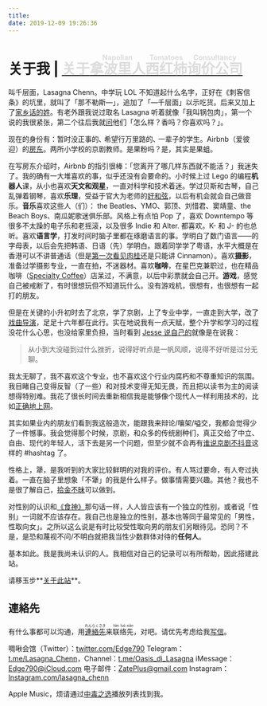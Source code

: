 ```yaml
---
title: 
date: 2019-12-09 19:26:36
---
```


# 关于我 | [<font color=#dcdcdc>关于<ruby>拿波里人<rt>Napolian</rt>西红柿<rt>Tomatoes</rt>询价公司<rt>Consultancy</rt></ruby></font>](/../about/site)



叫千层面，Lasagna Chenn。中学玩 LOL 不知道起什么名字，正好在《刺客信条》的坑里，就叫了「那不勒斯—」，追加了「—千层面」以示吃货。后来又加上了[家乡话的姓](https://t.me/oasis_di_lasagna/76)。有老外跟我说过取名 Lasagna 听着就像「我叫锅包肉」，第一个说的我很紧张，第二个往后我就[问](https://t.me/oasis_di_lasagna/627)他们「怎么样？香吗？你喜欢吗？」。

现在的身份有：暂时没正事的､ 希望行万里路的､ 一辈子的学生。Airbnb（爱彼迎）的[房东](https://www.airbnb.cn/users/show/119075605)。两所小学校的京剧教师。是果粉吗？是，其实是果蛆。

在写房东介绍时，Airbnb 的指引很棒：「您离开了哪几样东西就不能活？」我迷失了。我的确有一大堆喜欢的事，似乎还没有会要命的。小时候上过 Lego 的编程**机器人**课，从小也喜欢**天文和观星**，一直对科学和技术着迷。学过贝斯和古琴，自己乱弹着钢琴，喜欢**乐理**，受益于官大为老师的[好和弦](https://www.youtube.com/channel/UCVXstWyJeO6No3jYELxYrjg)，以后有机会就会自己做音乐。**音乐**喜欢这些人（们）： the Beatles、YMO、郭顶、刘惜君、窦靖童、the Beach Boys、南瓜妮歌迷俱乐部。风格上有点怕 Pop 了，喜欢 Downtempo 等很多不太躁的电子乐和老摇滚，以及很多 Indie 和 Alter. 都喜欢。K- 和 J- 的也总听。喜欢**语言学**，打发时间时脑子里都在琢磨语言的事。学明白了数门语言——的字母表，以后会先把韩语、日语（先）学明白。跟着同学学了粤语，水平大概是在香港可以不讲普通话（但是[第一次看见肉桂](https://twitter.com/Edge790/status/1071687785747103744?s=20)还是只能讲 Cinnamon）。喜欢**摄影**，准备过学摄影专业，一直在拍，不迷器材。喜欢**咖啡**，在星巴克兼职过，也在精品咖啡（[Specialty Coffee](https://sca.coffee/research/what-is-specialty-coffee)）店呆过，不满意，以后中彩票就会自己开。**游戏**，感觉自己被戒断了，有时很想玩但不知道玩什么。没有游戏机，很想有，也很想有一起打的朋友。

但是在关键的小升初时去了北京，学了京剧，上了专业中学，一直走到大学，改了[戏曲导演](http://www.nacta.edu.cn/zzjg/dyx/zysz12/index.htm)，足足十六年都在此行。实在地说我有一点天赋，整个升学和学习的过程没花什么心思，也没给家里负担，当时看到 [Jesse 说自己的](https://jesor.me/aboutme/)就像是在说我：

> 从小到大没碰到过什么挫折，说得好听点是一帆风顺，说得不好听是过分无聊。

我太无聊了，我不喜欢这个专业，也不喜欢这个行业内腐朽和不尊重知识的氛围。我目睹自己变得反智（了一些）和对技术变得无知无畏，而且把以读书为主的阅读想得特别难。我花了很长时间去重新相信我是能够像个现代人一样利用技术的，比如[正确地上网](https://www.baidu.com/s?ie=utf-8&f=8&rsv_bp=1&rsv_idx=1&tn=baidu&wd=科学上网&oq=%25E7%25A7%2591%25E5%25AD%25A6%25E4%25B8%258A%25E7%25BD%2591&rsv_pq=c37684270012445d&rsv_t=c3daSLIm1yOxmh%2FrVSwDYhP%2FVWqU%2B5uEv2efumaJnHGSKgtc65h2Ik2nxu4&rqlang=cn&rsv_enter=0&rsv_dl=tb)。

其实如果业内的朋友们看到我这般造次，能跟我来辩论/嚷架/嗌交，我都会觉得少了一件憾事。我会觉得那个时候，京剧，和众多的传统剧种们，真正交给了中立、自由、现代的年轻人，活下去是另一个问题，但至少就不会再有[谁说京剧不抖音](https://v.douyin.com/XEpbY8/)这样的 #hashtag 了。

性格上，犟，是我听到的大家比较鲜明的对我的评价。有人骂过要命，有人夸过执着。一直在脑子里想象「不犟」的我是什么样子。做事情需要兴趣。其他？我也不是很了解自己，[拾金不昧](https://twitter.com/edge790/status/1101302038380470272?s=21)可以做到。

对性别的认识和[《食神》](https://movie.douban.com/review/7190801/)那句话一样，人人皆应该有一个独立的性别，或者说「性别」一词就不应该存在。我自己也是独立的性别，基本也等同于最常见的「男性，性取向女」。之所以这么说是有时比较受性取向男的朋友们另眼待见。恐同？不是，是恐和蔑视不问/不明白就把我当性少数群体对待的**任何人**。

基本如此。我是我尚未认识的人。我相信对自己的记录可以有所帮助，因此搭建此站。

请移玉步**[关于此站](/../about/site)**。  

## 連絡先

有什么事都可以沟通，用[<ruby>連<rt>れん</rt>絡<rt>らく</rt>先<rt>さき</rt></ruby>](https://zhidao.baidu.com/question/197290105.html)来<ruby>联<rt>lián</rt>络<rt>luò</rt>先<rt>xiān</rt></ruby>，对吧。请优先考虑给我[写信](zateplus@gmail.com)。

啁啾会馆（Twitter）：[twitter.com/Edge790](https://twitter.com/Edge790)
Telegram：[t.me/Lasagna_Chenn](https://t.me/Lasagna_Chenn)，Channel：[t.me/Oasis_di_Lasagna](https://t.me/oasis_di_lasagna)
iMessage：Edge790@iCloud.com
电子邮件：ZatePlus@gmail.com
Instagram：[Instagram.com/lasagna_chenn](https://www.instagram.com/lasagna_chenn)

Apple Music，烦请通过[中毒之选](https://music.apple.com/us/playlist/poison-choice/pl.u-MDAWvVDt4dlmPK)播放列表找到我。